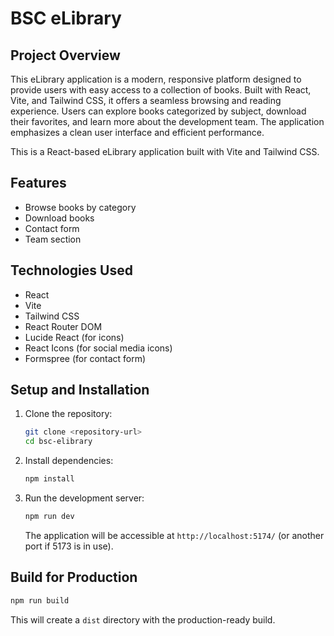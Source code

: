 # BSC eLibrary

## Project Overview

This eLibrary application is a modern, responsive platform designed to provide users with easy access to a collection of books. Built with React, Vite, and Tailwind CSS, it offers a seamless browsing and reading experience. Users can explore books categorized by subject, download their favorites, and learn more about the development team. The application emphasizes a clean user interface and efficient performance.

This is a React-based eLibrary application built with Vite and Tailwind CSS.

## Features

- Browse books by category
- Download books
- Contact form
- Team section

## Technologies Used

- React
- Vite
- Tailwind CSS
- React Router DOM
- Lucide React (for icons)
- React Icons (for social media icons)
- Formspree (for contact form)

## Setup and Installation

1. Clone the repository:

   ```bash
   git clone <repository-url>
   cd bsc-elibrary
   ```

2. Install dependencies:

   ```bash
   npm install
   ```

3. Run the development server:

   ```bash
   npm run dev
   ```

   The application will be accessible at `http://localhost:5174/` (or another port if 5173 is in use).

## Build for Production

```bash
npm run build
```

This will create a `dist` directory with the production-ready build.
